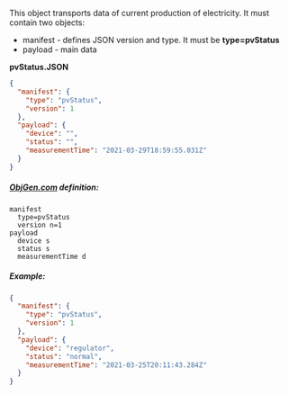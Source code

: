 This object transports data of current production of electricity. It must contain two objects:

- manifest - defines JSON version and type. It must be **type=pvStatus**
- payload - main data



**pvStatus.JSON**

```json
{
  "manifest": {
    "type": "pvStatus",
    "version": 1
  },
  "payload": {
    "device": "",
    "status": "",
    "measurementTime": "2021-03-29T18:59:55.031Z"
  }
}
```



##### [ObjGen.com](http://www.objgen.com/json) definition:

```
manifest
  type=pvStatus
  version n=1
payload
  device s
  status s
  measurementTime d
```



##### Example:

```json
{
  "manifest": {
    "type": "pvStatus",
    "version": 1
  },
  "payload": {
    "device": "regulator",
    "status": "normal",
    "measurementTime": "2021-03-25T20:11:43.284Z"
  }
}
```